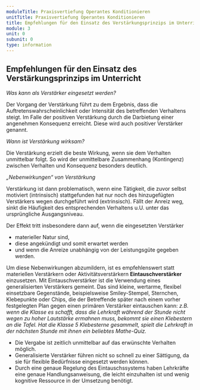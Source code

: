 ```yaml
---
moduleTitle: Praxisvertiefung Operantes Konditionieren
unitTitle: Praxisvertiefung Operantes Konditionieren
title: Empfehlungen für den Einsatz des Verstärkungsprinzips im Unterricht
module: 3
unit: 0
subunit: 0
type: information
---
```


## Empfehlungen für den Einsatz des Verstärkungsprinzips im Unterricht

*Was kann als Verstärker eingesetzt werden?*

Der Vorgang der Verstärkung führt zu dem Ergebnis, dass die Auftretenswahrscheinlichkeit oder Intensität des betreffenden Verhaltens steigt. Im Falle der positiven Verstärkung durch die Darbietung einer angenehmen Konsequenz erreicht. Diese wird auch positiver Verstärker genannt. 

<flipcard id="2"></flipcard>
<flipcard id="3"></flipcard>
<flipcard id="4"></flipcard>
<flipcard id="1"></flipcard>


*Wann ist Verstärkung wirksam?*

Die Verstärkung erzielt die beste Wirkung, wenn sie dem Verhalten unmittelbar folgt. So wird der unmittelbare Zusammenhang (Kontingenz) zwischen Verhalten und Konsequenz besonders deutlich. 

<flipcard id="5"></flipcard>
<flipcard id="6"></flipcard>


*„Nebenwirkungen“ von Verstärkung*

Verstärkung ist dann problematisch, wenn eine Tätigkeit, die zuvor selbst motiviert (intrinsisch) stattgefunden hat nur noch des hinzugefügten Verstärkers wegen durchgeführt wird (extrinsisch). Fällt der Anreiz weg, sinkt die Häufigkeit des entsprechenden Verhaltens u.U. unter das ursprüngliche Ausgangsniveau. 

Der Effekt tritt insbesondere dann auf, wenn die eingesetzten Verstärker 
* materieller Natur sind, 
* diese angekündigt und somit erwartet werden 
* und wenn die Anreize unabhängig von der Leistungsgüte gegeben werden. 

Um diese Nebenwirkungen abzumildern, ist es empfehlenswert statt materiellen Verstärkern oder Aktivitätsverstärkern **Eintauschverstärker** einzusetzen. Mit Eintauschverstärker ist die Verwendung eines generalisierten Verstärkers gemeint. Das sind kleine, wertarme, flexibel einsetzbare Gegenstände, beispielsweise Smiley-Stempel, Sternchen, Klebepunkte oder Chips, die der Betreffende später nach einem vorher festgelegten Plan gegen einen primären Verstärker eintauschen kann: *z.B. wenn die Klasse es schafft, dass die Lehrkraft während der Stunde nicht wegen zu hoher Lautstärke ermahnen muss, bekommt sie einen Klebestern an die Tafel. Hat die Klasse 5 Klebesterne gesammelt, spielt die Lehrkraft in der nächsten Stunde mit ihnen ein beliebtes Mathe-Quiz.*
* Die Vergabe ist zeitlich unmittelbar auf das erwünschte Verhalten möglich.
* Generalisierte Verstärker führen nicht so schnell zu einer Sättigung, da sie für flexible Bedürfnisse eingesetzt werden können.
* Durch eine genaue Regelung des Eintauschssystems haben Lehrkräfte eine genaue Handlungsanweisung, die leicht einzuhalten ist und wenig kognitive Ressource in der Umsetzung benötigt.





